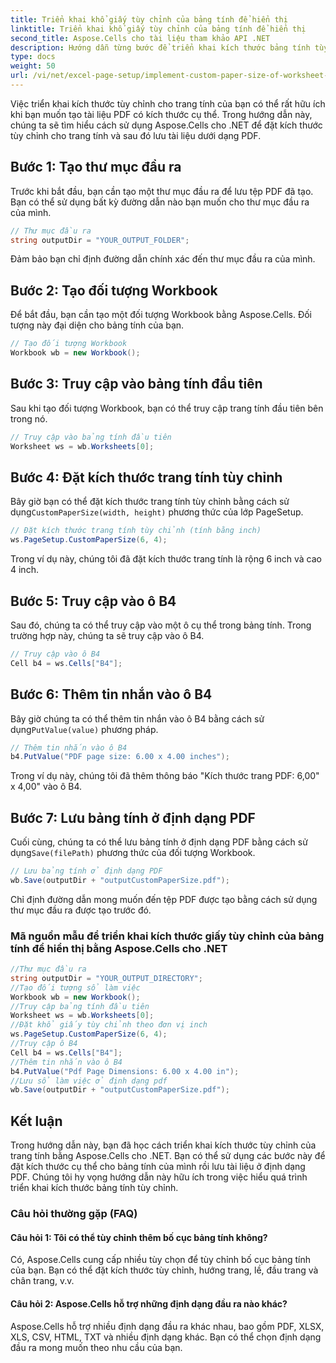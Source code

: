 ```yaml
---
title: Triển khai khổ giấy tùy chỉnh của bảng tính để hiển thị
linktitle: Triển khai khổ giấy tùy chỉnh của bảng tính để hiển thị
second_title: Aspose.Cells cho tài liệu tham khảo API .NET
description: Hướng dẫn từng bước để triển khai kích thước bảng tính tùy chỉnh với Aspose.Cells cho .NET. Đặt kích thước, thêm tin nhắn và lưu dưới dạng PDF.
type: docs
weight: 50
url: /vi/net/excel-page-setup/implement-custom-paper-size-of-worksheet-for-rendering/
---
```

Việc triển khai kích thước tùy chỉnh cho trang tính của bạn có thể rất hữu ích khi bạn muốn tạo tài liệu PDF có kích thước cụ thể. Trong hướng dẫn này, chúng ta sẽ tìm hiểu cách sử dụng Aspose.Cells cho .NET để đặt kích thước tùy chỉnh cho trang tính và sau đó lưu tài liệu dưới dạng PDF.

## Bước 1: Tạo thư mục đầu ra

Trước khi bắt đầu, bạn cần tạo một thư mục đầu ra để lưu tệp PDF đã tạo. Bạn có thể sử dụng bất kỳ đường dẫn nào bạn muốn cho thư mục đầu ra của mình.

```csharp
// Thư mục đầu ra
string outputDir = "YOUR_OUTPUT_FOLDER";
```

Đảm bảo bạn chỉ định đường dẫn chính xác đến thư mục đầu ra của mình.

## Bước 2: Tạo đối tượng Workbook

Để bắt đầu, bạn cần tạo một đối tượng Workbook bằng Aspose.Cells. Đối tượng này đại diện cho bảng tính của bạn.

```csharp
// Tạo đối tượng Workbook
Workbook wb = new Workbook();
```

## Bước 3: Truy cập vào bảng tính đầu tiên

Sau khi tạo đối tượng Workbook, bạn có thể truy cập trang tính đầu tiên bên trong nó.

```csharp
// Truy cập vào bảng tính đầu tiên
Worksheet ws = wb.Worksheets[0];
```

## Bước 4: Đặt kích thước trang tính tùy chỉnh

 Bây giờ bạn có thể đặt kích thước trang tính tùy chỉnh bằng cách sử dụng`CustomPaperSize(width, height)` phương thức của lớp PageSetup.

```csharp
// Đặt kích thước trang tính tùy chỉnh (tính bằng inch)
ws.PageSetup.CustomPaperSize(6, 4);
```

Trong ví dụ này, chúng tôi đã đặt kích thước trang tính là rộng 6 inch và cao 4 inch.

## Bước 5: Truy cập vào ô B4

Sau đó, chúng ta có thể truy cập vào một ô cụ thể trong bảng tính. Trong trường hợp này, chúng ta sẽ truy cập vào ô B4.

```csharp
// Truy cập vào ô B4
Cell b4 = ws.Cells["B4"];
```

## Bước 6: Thêm tin nhắn vào ô B4

 Bây giờ chúng ta có thể thêm tin nhắn vào ô B4 bằng cách sử dụng`PutValue(value)` phương pháp.

```csharp
// Thêm tin nhắn vào ô B4
b4.PutValue("PDF page size: 6.00 x 4.00 inches");
```

Trong ví dụ này, chúng tôi đã thêm thông báo "Kích thước trang PDF: 6,00" x 4,00" vào ô B4.

## Bước 7: Lưu bảng tính ở định dạng PDF

 Cuối cùng, chúng ta có thể lưu bảng tính ở định dạng PDF bằng cách sử dụng`Save(filePath)` phương thức của đối tượng Workbook.

```csharp
// Lưu bảng tính ở định dạng PDF
wb.Save(outputDir + "outputCustomPaperSize.pdf");
```

Chỉ định đường dẫn mong muốn đến tệp PDF được tạo bằng cách sử dụng thư mục đầu ra được tạo trước đó.

### Mã nguồn mẫu để triển khai kích thước giấy tùy chỉnh của bảng tính để hiển thị bằng Aspose.Cells cho .NET 
```csharp
//Thư mục đầu ra
string outputDir = "YOUR_OUTPUT_DIRECTORY";
//Tạo đối tượng sổ làm việc
Workbook wb = new Workbook();
//Truy cập bảng tính đầu tiên
Worksheet ws = wb.Worksheets[0];
//Đặt khổ giấy tùy chỉnh theo đơn vị inch
ws.PageSetup.CustomPaperSize(6, 4);
//Truy cập ô B4
Cell b4 = ws.Cells["B4"];
//Thêm tin nhắn vào ô B4
b4.PutValue("Pdf Page Dimensions: 6.00 x 4.00 in");
//Lưu sổ làm việc ở định dạng pdf
wb.Save(outputDir + "outputCustomPaperSize.pdf");
```

## Kết luận

Trong hướng dẫn này, bạn đã học cách triển khai kích thước tùy chỉnh của trang tính bằng Aspose.Cells cho .NET. Bạn có thể sử dụng các bước này để đặt kích thước cụ thể cho bảng tính của mình rồi lưu tài liệu ở định dạng PDF. Chúng tôi hy vọng hướng dẫn này hữu ích trong việc hiểu quá trình triển khai kích thước bảng tính tùy chỉnh.

### Câu hỏi thường gặp (FAQ)

#### Câu hỏi 1: Tôi có thể tùy chỉnh thêm bố cục bảng tính không?

Có, Aspose.Cells cung cấp nhiều tùy chọn để tùy chỉnh bố cục bảng tính của bạn. Bạn có thể đặt kích thước tùy chỉnh, hướng trang, lề, đầu trang và chân trang, v.v.

#### Câu hỏi 2: Aspose.Cells hỗ trợ những định dạng đầu ra nào khác?

Aspose.Cells hỗ trợ nhiều định dạng đầu ra khác nhau, bao gồm PDF, XLSX, XLS, CSV, HTML, TXT và nhiều định dạng khác. Bạn có thể chọn định dạng đầu ra mong muốn theo nhu cầu của bạn.